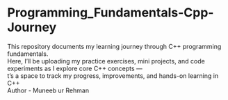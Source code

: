 # Programming_Fundamentals-Cpp-Journey
This repository documents my learning journey through C++ programming fundamentals.
<br>
Here, I’ll be uploading my practice exercises, mini projects, and code experiments as I explore core C++ concepts —
<br>
t’s a space to track my progress, improvements, and hands-on learning in C++
<br>
Author - Muneeb ur Rehman 
